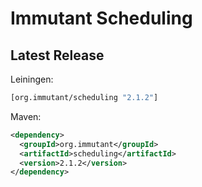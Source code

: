 # Immutant Scheduling

## Latest Release

Leiningen:

``` clj
[org.immutant/scheduling "2.1.2"]
```

Maven:

``` xml
<dependency>
  <groupId>org.immutant</groupId>
  <artifactId>scheduling</artifactId>
  <version>2.1.2</version>
</dependency>
```
